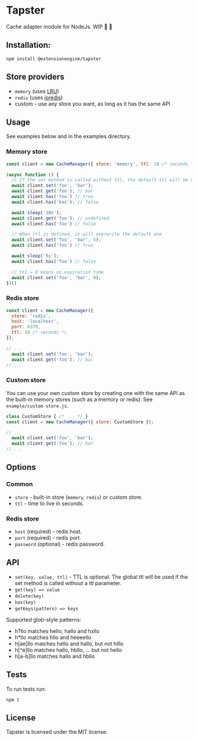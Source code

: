 # Tapster
Cache adapter module for NodeJs. WIP 🚧 🚧

## Installation:
```
npm install @extensionengine/tapster
```

## Store providers
- `memory` (uses [LRU](https://github.com/isaacs/node-lru-cache))
- `redis` (uses [ioredis](https://github.com/luin/ioredis))
- custom - use any store you want, as long as it has the same API

## Usage
See examples below and in the examples directory.

### Memory store
```js
const client = new CacheManager({ store: 'memory', ttl: 10 /* seconds */ });

(async function () {
  // If the set method is called without ttl, the default ttl will be used
  await client.set('foo', 'bar');
  await client.get('foo'); // bar
  await client.has('foo') // true
  await client.has('baz'); // false

  await sleep('10s');
  await client.get('foo'); // undefined
  await client.has('foo') // false

  // When ttl is defined, it will overwrite the default one
  await client.set('foo', 'bar', 5);
  await client.has('foo') // true

  await sleep('5s');
  await client.has('foo') // false

  // ttl = 0 means no expiration time
  await client.set('foo', 'bar', 0);
})()
```

### Redis store
```js
const client = new CacheManager({
  store: 'redis',
  host: 'localhost',
  port: 6379,
  ttl: 10 /* seconds */
});

// ...
  await client.set('foo', 'bar');
  await client.get('foo'); // bar
// ...  
```

### Custom store
You can use your own custom store by creating one with the same API as the built-in memory stores (such as a memory or redis). See `example/custom-store.js`.
```js
class CustomStore { /* ... */ }
const client = new CacheManager({ store: CustomStore });

// ...
  await client.set('foo', 'bar');
  await client.get('foo'); // bar
// ...  
```
## Options
### Common
- `store` - built-in store (`memory`, `redis`) or custom store.
- `ttl` - time to live in seconds.
### Redis store
- `host` (required) - redis host.
- `port` (required) - redis port.
- `password` (optional) - redis password.

## API
- `set(key, value, ttl)` - TTL is optional. The global ttl will be used if the set method is called without a ttl parameter.
- `get(key) => value`
- `delete(key)`
- `has(key)`
- `getKeys(pattern) => keys`

Supported glob-style patterns:
- h?llo matches hello, hallo and hxllo
- h*llo matches hllo and heeeello
- h[ae]llo matches hello and hallo, but not hillo
- h[^e]llo matches hallo, hbllo, ... but not hello
- h[a-b]llo matches hallo and hbllo

## Tests
To run tests run: 
```
npm t
```

## License
Tapster is licensed under the MIT license.
